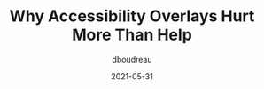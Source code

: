 ---
layout: post.njk
title: Why Accessibility Overlays Hurt More Than Help
author: dboudreau
date: 2021-05-31
tags:
- reference
- accessibility
target_url: https://uxdesign.cc/the-single-biggest-threat-to-the-future-of-digital-accessibility-d5a9e411f33f
---